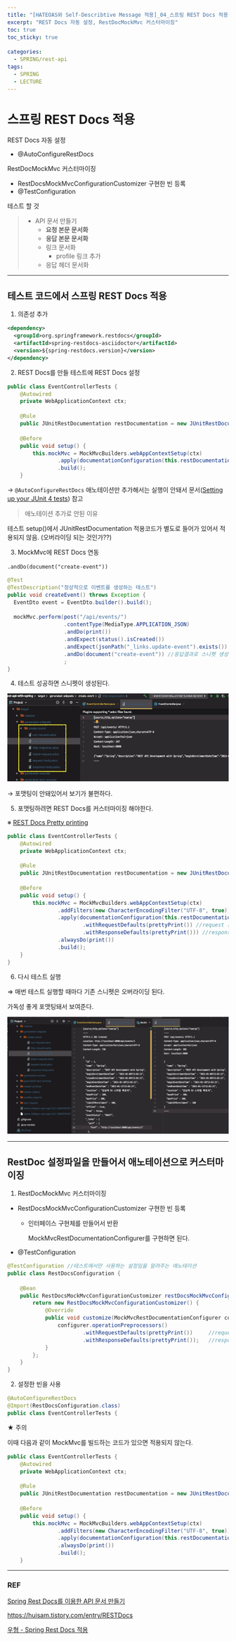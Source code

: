 ```yaml
---
title: "[HATEOAS와 Self-Describtive Message 적용]_04_스프링 REST Docs 적용"
excerpt: "REST Docs 자동 설정, RestDocMockMvc 커스터마이징"
toc: true
toc_sticky: true

categories:
  - SPRING/rest-api
tags:
  - SPRING
  - LECTURE
---
```


# 스프링 REST Docs 적용

REST Docs 자동 설정

* @AutoConfigureRestDocs

RestDocMockMvc 커스터마이징

* RestDocsMockMvcConfigurationCustomizer 구현한 빈 등록
* @TestConfiguration

테스트 할 것

> * API 문서 만들기
>   * **요청 본문 문서화**
>   * **응답 본문 문서화**
>   * 링크 문서화
>     * profile 링크 추가
>   * 응답 헤더 문서화

---

## 테스트 코드에서 스프링  REST Docs 적용

1. 의존성 추가

```xml
<dependency>
  <groupId>org.springframework.restdocs</groupId>
  <artifactId>spring-restdocs-asciidoctor</artifactId>
  <version>${spring-restdocs.version}</version>
</dependency>
```

2. REST Docs를 만들 테스트에 REST Docs 설정 

```java
public class EventControllerTests {
    @Autowired
    private WebApplicationContext ctx;

    @Rule
    public JUnitRestDocumentation restDocumentation = new JUnitRestDocumentation();

    @Before
    public void setup() {
        this.mockMvc = MockMvcBuilders.webAppContextSetup(ctx)
                .apply(documentationConfiguration(this.restDocumentation))
                .build();
    }
```

→ `@AutoConfigureRestDocs` 애노테이션만 추가해서는 실행이 안돼서 문서([Setting up your JUnit 4 tests](https://docs.spring.io/spring-restdocs/docs/2.0.2.RELEASE/reference/html5/#getting-started-documentation-snippets-setup-junit)) 참고

> 애노테이션 추가로 안된 이유

테스트 setup()에서 JUnitRestDocumentation 적용코드가 별도로 들어가 있어서 적용되지 않음. (오버라이딩 되는 것인가??)



3. MockMvc에 REST Docs 연동

`.andDo(document("create-event"))`

```java
@Test
@TestDescription("정상적으로 이벤트를 생성하는 테스트")
public void createEvent() throws Exception {
  EventDto event = EventDto.builder().build();

  mockMvc.perform(post("/api/events/")
                  .contentType(MediaType.APPLICATION_JSON)
                  .andDo(print())
                  .andExpect(status().isCreated())
                  .andExpect(jsonPath("_links.update-event").exists())
                  .andDo(document("create-event")) //응답결과로 스니펫 생성
                  ;
}

```



4. 테스트 성공하면 스니펫이 생성된다.

![image-20210113235320237](/assets/images/SPRING/rest_api/image-20210113235320237.png)

→ 포맷팅이 안돼있어서 보기가 불편하다.



5. 포맷팅하려면 REST Docs를 커스터마이징 해야한다.

※ [REST Docs Pretty printing](https://docs.spring.io/spring-restdocs/docs/2.0.2.RELEASE/reference/html5/#customizing-requests-and-responses-preprocessors-pretty-print)

```java
public class EventControllerTests {
    @Autowired
    private WebApplicationContext ctx;

    @Rule
    public JUnitRestDocumentation restDocumentation = new JUnitRestDocumentation();

    @Before
    public void setup() {
        this.mockMvc = MockMvcBuilders.webAppContextSetup(ctx)
                .addFilters(new CharacterEncodingFilter("UTF-8", true))  // 필터 추가
                .apply(documentationConfiguration(this.restDocumentation).operationPreprocessors()
                        .withRequestDefaults(prettyPrint()) //request 본문을 예쁘게 출력
                        .withResponseDefaults(prettyPrint())) //response 본문을 예쁘게 출력
                .alwaysDo(print())
                .build();
    }
}
```



6. 다시 테스트 실행

⇒ 매번 테스트 실행할 때마다 기존 스니펫은 오버라이딩 된다.

가독성 좋게 포맷팅돼서 보여준다.

![image-20210114120007060](/assets/images/SPRING/rest_api/image-20210114120007060.png)



---

## RestDoc 설정파일을 만들어서 애노테이션으로 커스터마이징

1. RestDocMockMvc 커스터마이징

* RestDocsMockMvcConfigurationCustomizer 구현한 빈 등록

  * 인터페이스 구현체를 만들어서 반환

    MockMvcRestDocumentationConfigurer를 구현하면 된다.

* @TestConfiguration

```java
@TestConfiguration //테스트에서만 사용하는 설정임을 알려주는 애노테이션
public class RestDocsConfiguration {

    @Bean
    public RestDocsMockMvcConfigurationCustomizer restDocsMockMvcConfigurationCustomizer() {
        return new RestDocsMockMvcConfigurationCustomizer() {
            @Override
            public void customize(MockMvcRestDocumentationConfigurer configurer) {
                configurer.operationPreprocessors()
                        .withRequestDefaults(prettyPrint())     //request 본문을 예쁘게 출력
                        .withResponseDefaults(prettyPrint());   //response 본문을 예쁘게 출력
            }
        };
    }
}
```



2. 설정한 빈을 사용

```java
@AutoConfigureRestDocs
@Import(RestDocsConfiguration.class)
public class EventControllerTests {
```



★ 주의

이때 다음과 같이 MockMvc를 빌드하는 코드가 있으면 적용되지 않는다. 

```java
public class EventControllerTests {
    @Autowired
    private WebApplicationContext ctx;

    @Rule
    public JUnitRestDocumentation restDocumentation = new JUnitRestDocumentation();

    @Before
    public void setup() {
        this.mockMvc = MockMvcBuilders.webAppContextSetup(ctx)
                .addFilters(new CharacterEncodingFilter("UTF-8", true))  // 필터 추가
                .apply(documentationConfiguration(this.restDocumentation).operationPreprocessors()
                .alwaysDo(print())
                .build();
    }
```





---

### REF

[Spring Rest Docs를 이용한 API 문서 만들기](https://jaehun2841.github.io/2019/08/04/2019-08-04-spring-rest-docs/#spring-rest-docs%EB%9E%80)

https://huisam.tistory.com/entry/RESTDocs

[우형 - Spring Rest Docs 적용](https://woowabros.github.io/experience/2018/12/28/spring-rest-docs.html)

